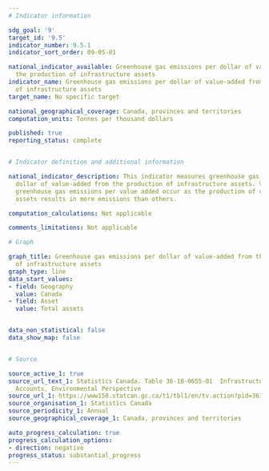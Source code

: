 ```yaml
---
# Indicator information

sdg_goal: '9'
target_id: '9.5'
indicator_number: 9.5.1
indicator_sort_order: 09-05-01

national_indicator_available: Greenhouse gas emissions per dollar of value-added from
  the production of infrastructure assets
indicator_name: Greenhouse gas emissions per dollar of value-added from the production
  of infrastructure assets
target_name: No specific target

national_geographical_coverage: Canada, provinces and territories
computation_units: Tonnes per thousand dollars

published: true
reporting_status: complete


# Indicator definition and additional information

national_indicator_description: This indicator measures greenhouse gas emissions per
  dollar of value-added from the production of infrastructure assets. Variances in
  greenhouse gas emissions per value added occur as the production of certain infrastructure
  assets results in more emissions than others.

computation_calculations: Not applicable

comments_limitations: Not applicable

# Graph

graph_title: Greenhouse gas emissions per dollar of value-added from the production
  of infrastructure assets
graph_type: line
data_start_values:
- field: Geography
  value: Canada
- field: Asset
  value: Total assets


data_non_statistical: false
data_show_map: false


# Source

source_active_1: true
source_url_text_1: Statistics Canada. Table 36-10-0655-01  Infrastructure Economic
  Accounts, Environmental Perspective
source_url_1: https://www150.statcan.gc.ca/t1/tbl1/en/tv.action?pid=3610065501
source_organisation_1: Statistics Canada
source_periodicity_1: Annual
source_geographical_coverage_1: Canada, provinces and territories

auto_progress_calculation: true
progress_calculation_options:
- direction: negative
progress_status: substantial_progress
---
```

